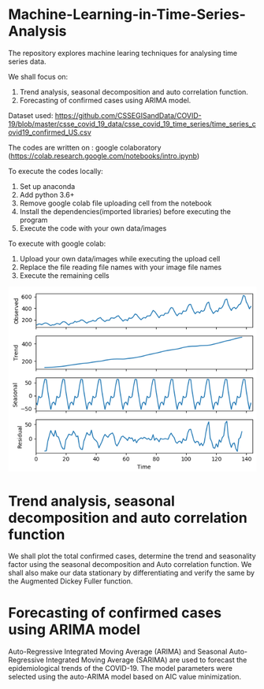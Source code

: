 # Machine-Learning-in-Time-Series-Analysis

The repository explores machine learing techniques for analysing time series data. 

We shall focus on:

1. Trend analysis, seasonal decomposition and auto correlation function.
2. Forecasting of confirmed cases using ARIMA model. 

Dataset used: https://github.com/CSSEGISandData/COVID-19/blob/master/csse_covid_19_data/csse_covid_19_time_series/time_series_covid19_confirmed_US.csv

The codes are written on : google colaboratory (https://colab.research.google.com/notebooks/intro.ipynb)

To execute the codes locally:

1. Set up anaconda
2. Add python 3.6+
3. Remove google colab file uploading cell from the notebook
4. Install the dependencies(imported libraries) before executing the program
5. Execute the code with your own data/images

To execute with google colab:

1. Upload your own data/images while executing the upload cell
2. Replace the file reading file names with your image file names
3. Execute the remaining cells

![time_series](/images/Seasonality.png)

# Trend analysis, seasonal decomposition and auto correlation function

We shall plot the total confirmed cases, determine the trend and seasonality factor using the seasonal decomposition and Auto correlation function. We shall also make our data stationary by differentiating and verify the same by the Augmented Dickey Fuller function.

# Forecasting of confirmed cases using ARIMA model

Auto-Regressive Integrated Moving Average (ARIMA) and Seasonal Auto-Regressive Integrated Moving Average (SARIMA) are used to forecast the epidemiological trends of the COVID-19. The model parameters were selected using the auto-ARIMA model based on AIC value minimization. 
